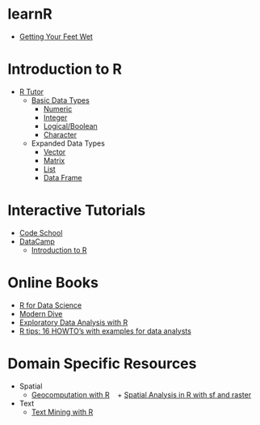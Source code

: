 # learnR

* [Getting Your Feet Wet](https://github.com/MIIS-META-Lab/learnR/blob/master/basics.md)

# Introduction to R

* [R Tutor](http://www.r-tutor.com/r-introduction)
    + [Basic Data Types](http://www.r-tutor.com/r-introduction/basic-data-types)
        + [Numeric](http://www.r-tutor.com/r-introduction/basic-data-types/numeric)
        + [Integer](http://www.r-tutor.com/r-introduction/basic-data-types/integer)
        + [Logical/Boolean](http://www.r-tutor.com/r-introduction/basic-data-types/logical)
        + [Character](http://www.r-tutor.com/r-introduction/basic-data-types/character)
    + Expanded Data Types
        + [Vector](http://www.r-tutor.com/r-introduction/vector)
        + [Matrix](http://www.r-tutor.com/r-introduction/matrix)
        + [List](http://www.r-tutor.com/r-introduction/list)
        + [Data Frame](http://www.r-tutor.com/r-introduction/data-frame)
        
# Interactive Tutorials

* [Code School](http://tryr.codeschool.com/)
* [DataCamp](https://www.datacamp.com/)
    + [Introduction to R](https://www.datacamp.com/courses/free-introduction-to-r)
    
# Online Books
* [R for Data Science](http://r4ds.had.co.nz/)
* [Modern Dive](http://moderndive.com/)
* [Exploratory Data Analysis with R](https://bookdown.org/rdpeng/exdata/)
* [R tips: 16 HOWTO’s with examples for data analysts](https://bookdown.org/lyzhang10/lzhang_r_tips_book/)

# Domain Specific Resources
* Spatial
    + [Geocomputation with R](https://bookdown.org/robinlovelace/geocompr/)
    + [Spatial Analysis in R with sf and raster](https://www.datacamp.com/courses/spatial-analysis-in-r-with-sf-and-raster)
* Text
    + [Text Mining with R](https://www.tidytextmining.com/)
